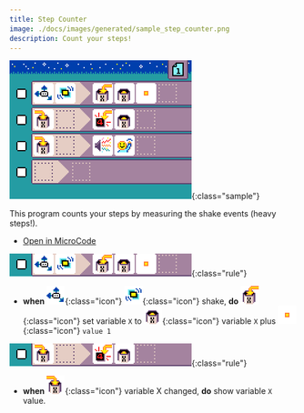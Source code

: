 ```yaml
---
title: Step Counter
image: ./docs/images/generated/sample_step_counter.png
description: Count your steps!
---
```


![counter program](../images/generated/sample_step_counter.png){:class="sample"}

This program counts your steps by measuring the shake events (heavy steps!).

-  [Open in MicroCode](/microcode/#H4sIAKE9YWMAA32PSQ+CMBCF/xLi2qMQgm0oBFsWubFIKIKaAGH59Q4FPXp6+SZv3pu5j6RPa/SMTL/G5fuIq7NwqhYUr0pBG+FNVISsFy7Dh2AkmuMZkq9Cskl5lqdqUcSqJ+d88dm01DQsgPlNhKHSQB+HngRy9y4jmaUTTfLDGKgu2V5YGakBHf93RlwpDXjljZwb+9j0m8Q8LXvbTZaz4fdL7m+QdYFf5pu3LVqz2Zz19UqPTtQoJFMcoA6XL5GVuLP13eAwgj6oFq8wMAEAAA==)

![when shake detected, increment variable X](../images/generated/sample_step_counter_page_1_rule_1.png){:class="rule"}

-   **when** ![accelerometer](../images/generated/icon_S3.png){:class="icon"} ![shake](../images/generated/icon_F17_shake.png){:class="icon"} shake, **do** ![set variable X](../images/generated/icon_A9A.png){:class="icon"} set variable `X` to ![get variable X](../images/generated/icon_M20A.png){:class="icon"} variable `X` plus ![value 1](../images/generated/icon_M6.png){:class="icon"} `value 1`

![when variable X changed, show variable X](../images/generated/sample_step_counter_page_1_rule_2.png){:class="rule"}

-   **when** ![variable X changed, show variable X  alue](../images/generated/icon_S9A.png){:class="icon"} variable X changed, **do** show variable `X` value.
